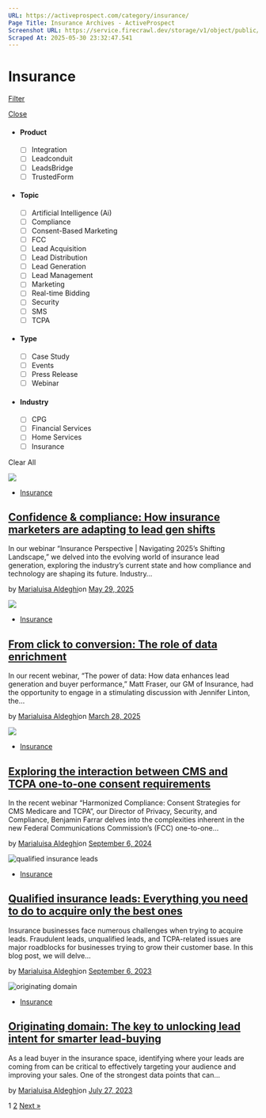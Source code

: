 ```yaml
---
URL: https://activeprospect.com/category/insurance/
Page Title: Insurance Archives - ActiveProspect
Screenshot URL: https://service.firecrawl.dev/storage/v1/object/public/media/screenshot-5f3e2237-07a3-4554-ad45-1e5ecdb9d166.png
Scraped At: 2025-05-30 23:32:47.541
---
```

# Insurance

[Filter](https://activeprospect.com/category/insurance/#)

[Close](https://activeprospect.com/category/insurance/#)

- #### Product


  - [ ] Integration
  - [ ] Leadconduit
  - [ ] LeadsBridge
  - [ ] TrustedForm
- #### Topic


  - [ ] Artificial Intelligence (Ai)
  - [ ] Compliance
  - [ ] Consent-Based Marketing
  - [ ] FCC
  - [ ] Lead Acquisition
  - [ ] Lead Distribution
  - [ ] Lead Generation
  - [ ] Lead Management
  - [ ] Marketing
  - [ ] Real-time Bidding
  - [ ] Security
  - [ ] SMS
  - [ ] TCPA
- #### Type


  - [ ] Case Study
  - [ ] Events
  - [ ] Press Release
  - [ ] Webinar
- #### Industry


  - [ ] CPG
  - [ ] Financial Services
  - [ ] Home Services
  - [ ] Insurance

Clear All

![](https://activeprospect.com/wp-content/uploads/2025/05/Confidence_Compliance_feat-400x300.png)

- [Insurance](https://activeprospect.com/category/insurance/)

## [Confidence & compliance: How insurance marketers are adapting to lead gen shifts](https://activeprospect.com/blog/navigating-insurance-lead-gen/)

In our webinar “Insurance Perspective \| Navigating 2025’s Shifting Landscape,” we delved into the evolving world of insurance lead generation, exploring the industry’s current state and how compliance and technology are shaping its future. Industry…

by [Marialuisa Aldeghi](https://activeprospect.com/author/marialuisa-aldeghi/)on [May 29, 2025](https://activeprospect.com/blog/navigating-insurance-lead-gen/)

![](https://activeprospect.com/wp-content/uploads/2025/03/Data_Enrinchment_feat-400x300.png)

- [Insurance](https://activeprospect.com/category/insurance/)

## [From click to conversion: The role of data enrichment](https://activeprospect.com/blog/the-role-of-data-enrichment/)

In our recent webinar, “The power of data: How data enhances lead generation and buyer performance,” Matt Fraser, our GM of Insurance, had the opportunity to engage in a stimulating discussion with Jennifer Linton, the…

by [Marialuisa Aldeghi](https://activeprospect.com/author/marialuisa-aldeghi/)on [March 28, 2025](https://activeprospect.com/blog/the-role-of-data-enrichment/)

![](https://activeprospect.com/wp-content/uploads/2024/09/TCPA_CMS_feat-400x300.png)

- [Insurance](https://activeprospect.com/category/insurance/)

## [Exploring the interaction between CMS and TCPA one-to-one consent requirements](https://activeprospect.com/blog/cms-vs-tcpa-consent-requirements/)

In the recent webinar “Harmonized Compliance: Consent Strategies for CMS Medicare and TCPA”, our Director of Privacy, Security, and Compliance, Benjamin Farrar delves into the complexities inherent in the new Federal Communications Commission’s (FCC) one-to-one…

by [Marialuisa Aldeghi](https://activeprospect.com/author/marialuisa-aldeghi/)on [September 6, 2024](https://activeprospect.com/blog/cms-vs-tcpa-consent-requirements/)

![qualified insurance leads](https://activeprospect.com/wp-content/uploads/2023/09/Insurance_Pillar_feat-400x300.png)

- [Insurance](https://activeprospect.com/category/insurance/)

## [Qualified insurance leads: Everything you need to do to acquire only the best ones](https://activeprospect.com/blog/qualified-insurance-leads/)

Insurance businesses face numerous challenges when trying to acquire leads. Fraudulent leads, unqualified leads, and TCPA-related issues are major roadblocks for businesses trying to grow their customer base. In this blog post, we will delve…

by [Marialuisa Aldeghi](https://activeprospect.com/author/marialuisa-aldeghi/)on [September 6, 2023](https://activeprospect.com/blog/qualified-insurance-leads/)

![originating domain](https://activeprospect.com/wp-content/uploads/2023/07/Originating_Domain_feat-400x300.png)

- [Insurance](https://activeprospect.com/category/insurance/)

## [Originating domain: The key to unlocking lead intent for smarter lead-buying](https://activeprospect.com/blog/originating-domain/)

As a lead buyer in the insurance space, identifying where your leads are coming from can be critical to effectively targeting your audience and improving your sales. One of the strongest data points that can…

by [Marialuisa Aldeghi](https://activeprospect.com/author/marialuisa-aldeghi/)on [July 27, 2023](https://activeprospect.com/blog/originating-domain/)

1 [2](https://activeprospect.com/category/insurance/?sf_paged=2) [Next »](https://activeprospect.com/category/insurance/?sf_paged=2)

